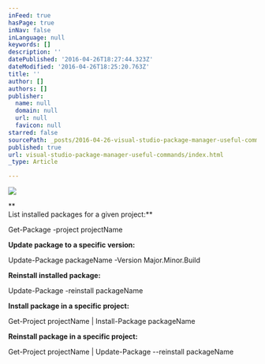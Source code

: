 ```yaml
---
inFeed: true
hasPage: true
inNav: false
inLanguage: null
keywords: []
description: ''
datePublished: '2016-04-26T18:27:44.323Z'
dateModified: '2016-04-26T18:25:20.763Z'
title: ''
author: []
authors: []
publisher:
  name: null
  domain: null
  url: null
  favicon: null
starred: false
sourcePath: _posts/2016-04-26-visual-studio-package-manager-useful-commands.md
published: true
url: visual-studio-package-manager-useful-commands/index.html
_type: Article

---
```

![](https://the-grid-user-content.s3-us-west-2.amazonaws.com/a6977a3c-17b5-4633-a987-07c7f085da05.jpg)

**  
List installed packages for a given project:**

Get-Package -project projectName

**Update package to a specific version:**

Update-Package packageName -Version Major.Minor.Build

**Reinstall installed package:**

Update-Package -reinstall packageName

**Install package in a specific project:**

Get-Project projectName | Install-Package packageName

**Reinstall package in a specific project:**

Get-Project projectName | Update-Package --reinstall packageName